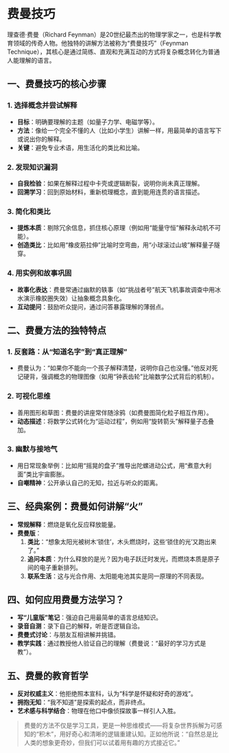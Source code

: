 # 费曼技巧

理查德·费曼（Richard Feynman）是20世纪最杰出的物理学家之一，也是科学教育领域的传奇人物。他独特的讲解方法被称为“费曼技巧”（Feynman Technique），其核心是通过简练、直观和充满互动的方式将复杂概念转化为普通人能理解的语言。

## 一、费曼技巧的核心步骤

### 1. 选择概念并尝试解释

- ​**目标**：明确要理解的主题（如量子力学、电磁学等）。
- ​**方法**：像给一个完全不懂的人（比如小学生）讲解一样，用最简单的语言写下或说出你的解释。
- ​**关键**：避免专业术语，用生活化的类比和比喻。

### 2. 发现知识漏洞

- ​**自我检验**：如果在解释过程中卡壳或逻辑断裂，说明你尚未真正理解。
- ​**回溯学习**：回到原始材料，重新梳理概念，直到能用连贯的语言描述。

### 3. 简化和类比

- ​**提炼本质**：剔除冗余信息，抓住核心原理（例如用“能量守恒”解释永动机不可能）。
- ​**创造类比**：比如用“橡皮筋拉伸”比喻时空弯曲，用“小球滚过山坡”解释量子隧穿。

### 4. 用实例和故事巩固

- ​**故事化表达**：费曼常通过幽默的轶事（如“挑战者号”航天飞机事故调查中用冰水演示橡胶圈失效）让抽象概念具象化。
- ​**互动提问**：鼓励听众提问，通过问答暴露理解的薄弱点。

## 二、费曼方法的独特特点

### 1. 反套路：从“知道名字”到“真正理解”

- 费曼认为：“如果你不能向一个孩子解释清楚，说明你自己也没懂。”他反对死记硬背，强调概念的物理图像（如用“钟表齿轮”比喻数学公式背后的机制）。

### 2. 可视化思维

- 善用图形和草图：费曼的讲座常伴随涂鸦（如费曼图简化粒子相互作用）。
- ​**动态描述**：将数学公式转化为“运动过程”，例如用“旋转箭头”解释量子态叠加。

### 3. 幽默与接地气

- 用日常现象举例：比如用“摇晃的盘子”推导出陀螺进动公式，用“煮意大利面”类比宇宙膨胀。
- ​**自嘲精神**：公开承认自己的无知，拉近与听众的距离。

## 三、经典案例：费曼如何讲解“火”

- ​**常规解释**：燃烧是氧化反应释放能量。
- ​**费曼版**：
  1. ​**类比**：“想象太阳光被树木‘锁住’，木头燃烧时，这些‘锁住的光’又跑出来了。”
  2. ​**追问本质**：为什么释放的是光？因为电子跃迁时发光，而燃烧本质是原子间的电子重新排列。
  3. ​**联系生活**：这与光合作用、太阳能电池其实是同一原理的不同表现。

## 四、如何应用费曼方法学习？

- ​**写“儿童版”笔记**：强迫自己用最简单的语言总结知识。
- ​**录音自测**：录下自己的解释，听是否逻辑自洽。
- ​**费曼式讨论**：与朋友互相讲解并挑错。
- ​**教学实践**：通过教授他人验证自己的理解（费曼说：“最好的学习方式是教”）。

## 五、费曼的教育哲学

- ​**反对权威主义**：他拒绝照本宣科，认为“科学是怀疑和好奇的游戏”。
- ​**拥抱无知**：“我不知道”是探索的起点，而非终点。
- ​**艺术感与科学结合**：物理在他口中像侦探故事一样引人入胜。

> 费曼的方法不仅是学习工具，更是一种思维模式——将复杂世界拆解为可感知的“积木”，用好奇心和清晰的逻辑重建认知。正如他所说：“自然总是比人类的想象更奇妙，但我们可以试着用有趣的方式接近它。”
